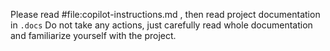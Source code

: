 Please read #file:copilot-instructions.md , then read project documentation in `.docs` Do not take any actions, just carefully read whole documentation and familiarize yourself with the project.